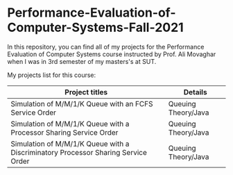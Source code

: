 # Performance-Evaluation-of-Computer-Systems-Fall-2021

In this repository, you can find all of my projects for the Performance Evaluation of Computer Systems course instructed by Prof. Ali Movaghar when I was in 3rd semester of my masters's at SUT.

My projects list for this course:

| Project titles  | Details |
| ------------- | ------------- |
| Simulation of M/M/1/K Queue with an FCFS Service Order | Queuing Theory/Java  |
| Simulation of M/M/1/K Queue with a Processor Sharing Service Order | Queuing Theory/Java  |
| Simulation of M/M/1/K Queue with a Discriminatory Processor Sharing Service Order | Queuing Theory/Java |
